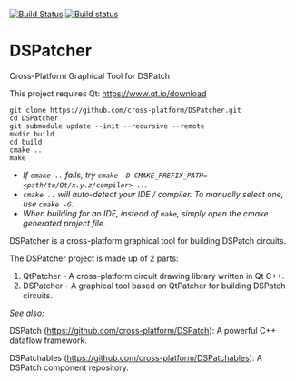 [![Build Status](https://travis-ci.org/cross-platform/DSPatcher.svg?branch=master)](https://travis-ci.org/MarcusTomlinson/DSPatcher)
[![Build status](https://ci.appveyor.com/api/projects/status/nyitfgo2f56dbs6w/branch/master?svg=true)](https://ci.appveyor.com/project/MarcusTomlinson/dspatcher/branch/master)

# DSPatcher
Cross-Platform Graphical Tool for DSPatch

This project requires Qt: https://www.qt.io/download

```
git clone https://github.com/cross-platform/DSPatcher.git
cd DSPatcher
git submodule update --init --recursive --remote
mkdir build
cd build
cmake ..
make
```

- *If `cmake ..` fails, try `cmake -D CMAKE_PREFIX_PATH=<path/to/Qt/x.y.z/compiler> ..`.*
- *`cmake ..` will auto-detect your IDE / compiler. To manually select one, use `cmake -G`.*
- *When building for an IDE, instead of `make`, simply open the cmake generated project file.*

DSPatcher is a cross-platform graphical tool for building DSPatch circuits.

The DSPatcher project is made up of 2 parts:
1. QtPatcher - A cross-platform circuit drawing library written in Qt C++.
2. DSPatcher - A graphical tool based on QtPatcher for building DSPatch circuits.

*See also:*

DSPatch (https://github.com/cross-platform/DSPatch): A powerful C++ dataflow framework.

DSPatchables (https://github.com/cross-platform/DSPatchables): A DSPatch component repository.
